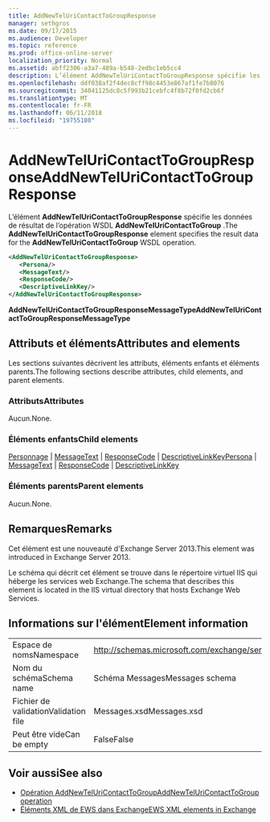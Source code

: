 ```yaml
---
title: AddNewTelUriContactToGroupResponse
manager: sethgros
ms.date: 09/17/2015
ms.audience: Developer
ms.topic: reference
ms.prod: office-online-server
localization_priority: Normal
ms.assetid: abff2306-a3a7-489a-b548-2edbc1eb5cc4
description: L’élément AddNewTelUriContactToGroupResponse spécifie les données de résultat de l’opération WSDL AddNewTelUriContactToGroup.
ms.openlocfilehash: ddf038af2f4dec8cff98c4453e867af1fe7b8076
ms.sourcegitcommit: 34041125dc8c5f993b21cebfc4f8b72f0fd2cb6f
ms.translationtype: MT
ms.contentlocale: fr-FR
ms.lasthandoff: 06/11/2018
ms.locfileid: "19755180"
---
```

# <a name="addnewteluricontacttogroupresponse"></a><span data-ttu-id="b261c-103">AddNewTelUriContactToGroupResponse</span><span class="sxs-lookup"><span data-stu-id="b261c-103">AddNewTelUriContactToGroupResponse</span></span>

<span data-ttu-id="b261c-104">L’élément **AddNewTelUriContactToGroupResponse** spécifie les données de résultat de l’opération WSDL **AddNewTelUriContactToGroup** .</span><span class="sxs-lookup"><span data-stu-id="b261c-104">The **AddNewTelUriContactToGroupResponse** element specifies the result data for the **AddNewTelUriContactToGroup** WSDL operation.</span></span> 
  
```XML
<AddNewTelUriContactToGroupResponse>
   <Persona/>
   <MessageText/>
   <ResponseCode/>
   <DescriptiveLinkKey/>
</AddNewTelUriContactToGroupResponse>
```

 <span data-ttu-id="b261c-105">**AddNewTelUriContactToGroupResponseMessageType**</span><span class="sxs-lookup"><span data-stu-id="b261c-105">**AddNewTelUriContactToGroupResponseMessageType**</span></span>
## <a name="attributes-and-elements"></a><span data-ttu-id="b261c-106">Attributs et éléments</span><span class="sxs-lookup"><span data-stu-id="b261c-106">Attributes and elements</span></span>

<span data-ttu-id="b261c-107">Les sections suivantes décrivent les attributs, éléments enfants et éléments parents.</span><span class="sxs-lookup"><span data-stu-id="b261c-107">The following sections describe attributes, child elements, and parent elements.</span></span>
  
### <a name="attributes"></a><span data-ttu-id="b261c-108">Attributs</span><span class="sxs-lookup"><span data-stu-id="b261c-108">Attributes</span></span>

<span data-ttu-id="b261c-109">Aucun.</span><span class="sxs-lookup"><span data-stu-id="b261c-109">None.</span></span>
  
### <a name="child-elements"></a><span data-ttu-id="b261c-110">Éléments enfants</span><span class="sxs-lookup"><span data-stu-id="b261c-110">Child elements</span></span>

<span data-ttu-id="b261c-111">[Personnage](persona.md) | [MessageText](messagetext.md) | [ResponseCode](responsecode.md) | [DescriptiveLinkKey](descriptivelinkkey.md)</span><span class="sxs-lookup"><span data-stu-id="b261c-111">[Persona](persona.md) | [MessageText](messagetext.md) | [ResponseCode](responsecode.md) | [DescriptiveLinkKey](descriptivelinkkey.md)</span></span>
  
### <a name="parent-elements"></a><span data-ttu-id="b261c-112">Éléments parents</span><span class="sxs-lookup"><span data-stu-id="b261c-112">Parent elements</span></span>

<span data-ttu-id="b261c-113">Aucun.</span><span class="sxs-lookup"><span data-stu-id="b261c-113">None.</span></span>
  
## <a name="remarks"></a><span data-ttu-id="b261c-114">Remarques</span><span class="sxs-lookup"><span data-stu-id="b261c-114">Remarks</span></span>

<span data-ttu-id="b261c-115">Cet élément est une nouveauté d'Exchange Server 2013.</span><span class="sxs-lookup"><span data-stu-id="b261c-115">This element was introduced in Exchange Server 2013.</span></span>
  
<span data-ttu-id="b261c-116">Le schéma qui décrit cet élément se trouve dans le répertoire virtuel IIS qui héberge les services web Exchange.</span><span class="sxs-lookup"><span data-stu-id="b261c-116">The schema that describes this element is located in the IIS virtual directory that hosts Exchange Web Services.</span></span>
  
## <a name="element-information"></a><span data-ttu-id="b261c-117">Informations sur l'élément</span><span class="sxs-lookup"><span data-stu-id="b261c-117">Element information</span></span>

|||
|:-----|:-----|
|<span data-ttu-id="b261c-118">Espace de noms</span><span class="sxs-lookup"><span data-stu-id="b261c-118">Namespace</span></span>  <br/> |http://schemas.microsoft.com/exchange/services/2006/messages  <br/> |
|<span data-ttu-id="b261c-119">Nom du schéma</span><span class="sxs-lookup"><span data-stu-id="b261c-119">Schema name</span></span>  <br/> |<span data-ttu-id="b261c-120">Schéma Messages</span><span class="sxs-lookup"><span data-stu-id="b261c-120">Messages schema</span></span>  <br/> |
|<span data-ttu-id="b261c-121">Fichier de validation</span><span class="sxs-lookup"><span data-stu-id="b261c-121">Validation file</span></span>  <br/> |<span data-ttu-id="b261c-122">Messages.xsd</span><span class="sxs-lookup"><span data-stu-id="b261c-122">Messages.xsd</span></span>  <br/> |
|<span data-ttu-id="b261c-123">Peut être vide</span><span class="sxs-lookup"><span data-stu-id="b261c-123">Can be empty</span></span>  <br/> |<span data-ttu-id="b261c-124">False</span><span class="sxs-lookup"><span data-stu-id="b261c-124">False</span></span>  <br/> |
   
## <a name="see-also"></a><span data-ttu-id="b261c-125">Voir aussi</span><span class="sxs-lookup"><span data-stu-id="b261c-125">See also</span></span>

- [<span data-ttu-id="b261c-126">Opération AddNewTelUriContactToGroup</span><span class="sxs-lookup"><span data-stu-id="b261c-126">AddNewTelUriContactToGroup operation</span></span>](addnewteluricontacttogroup-operation.md)
- [<span data-ttu-id="b261c-127">Éléments XML de EWS dans Exchange</span><span class="sxs-lookup"><span data-stu-id="b261c-127">EWS XML elements in Exchange</span></span>](ews-xml-elements-in-exchange.md)

